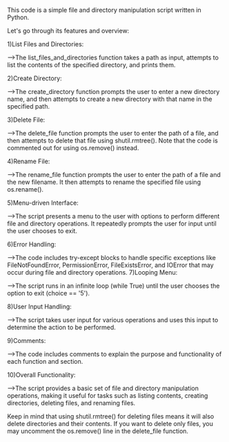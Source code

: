 This code is a simple file and directory manipulation script written in Python.

Let's go through its features and overview:

1)List Files and Directories:

-->The list_files_and_directories function takes a path as input, attempts to list the contents of the specified directory, and prints them.

2)Create Directory:

-->The create_directory function prompts the user to enter a new directory name, and then attempts to create a new directory with that name in the specified path.

3)Delete File:

-->The delete_file function prompts the user to enter the path of a file, and then attempts to delete that file using shutil.rmtree(). Note that the code is commented out for using os.remove() instead.

4)Rename File:

-->The rename_file function prompts the user to enter the path of a file and the new filename. It then attempts to rename the specified file using os.rename().

5)Menu-driven Interface:

-->The script presents a menu to the user with options to perform different file and directory operations. It repeatedly prompts the user for input until the user chooses to exit.

6)Error Handling:

-->The code includes try-except blocks to handle specific exceptions like FileNotFoundError, PermissionError, FileExistsError, and IOError that may occur during file and directory operations.
7)Looping Menu:

-->The script runs in an infinite loop (while True) until the user chooses the option to exit (choice == '5').

8)User Input Handling:

-->The script takes user input for various operations and uses this input to determine the action to be performed.

9)Comments:

-->The code includes comments to explain the purpose and functionality of each function and section.

10)Overall Functionality:

-->The script provides a basic set of file and directory manipulation operations, making it useful for tasks such as listing contents, creating directories, deleting files, and renaming files.

Keep in mind that using shutil.rmtree() for deleting files means it will also delete directories and their contents. If you want to delete only files, you may uncomment the os.remove() line in the delete_file function.
